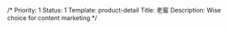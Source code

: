 /*
Priority: 1
Status: 1
Template: product-detail
Title: 老窖
Description: Wise choice for content marketing
*/
